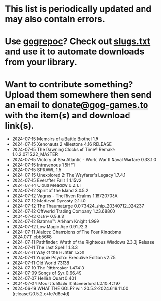 # This list is periodically updated and may also contain errors.

# Use [gogrepoc](https://github.com/Kalanyr/gogrepoc "gogrepoc")? Check out [slugs.txt](https://raw.githubusercontent.com/GOG-Games-com/missing-updates/main/slugs.txt "slugs.txt") and use it to automate downloads from your library.

# Want to contribute something? Upload them somewhere then send an email to <a href="mailto:donate@gog-games.to">donate@gog-games.to</a> with the item(s) and download link(s).

- 2024-07-15 Memoirs of a Battle Brothel 1.9
- 2024-07-15 Xenonauts 2 Milestone 4.16 RELEASE
- 2024-07-15 The Dawning Clocks of Time® Remake 1.0.2.0715.22_MASTER
- 2024-07-15 Victory at Sea Atlantic - World War II Naval Warfare 0.33.1.0
- 2024-07-15 Intravenous 1.5HF1
- 2024-07-15 SPRAWL 1.5
- 2024-07-15 Unexplored 2: The Wayfarer's Legacy 1.7.4.1
- 2024-07-15 Everafter Falls 1.1.15v2
- 2024-07-14 Cloud Meadow 0.2.1.1
- 2024-07-12 Spirit of the Island 3.0.5.2
- 2024-07-12 Vagrus - The Riven Realms 1.16720708A
- 2024-07-12 Medieval Dynasty 2.1.1.0
- 2024-07-12 The Thaumaturge 0.0.73424_ship_20240712_024237
- 2024-07-12 Offworld Trading Company 1.23.68800
- 2024-07-12 Ostriv 0.5.8.3
- 2024-07-12 Batman™: Arkham Knight 1.999
- 2024-07-12 Low Magic Age 0.91.72.3
- 2024-07-11 Alaloth: Champions of The Four Kingdoms 2024.07.11.cbb5668
- 2024-07-11 Pathfinder: Wrath of the Righteous Windows 2.3.3j Release
- 2024-07-11 The Last Spell 1.1.3.3
- 2024-07-11 Way of the Hunter 1.25h
- 2024-07-11 Yuppie Psycho: Executive Edition v2.7.5
- 2024-07-11 Old World 73138
- 2024-07-10 The Riftbreaker 1.47413
- 2024-07-09 Songs of Syx 0.66.49
- 2024-07-07 Hellish Quart 0.401
- 2024-07-04 Mount & Blade II: Bannerlord 1.2.10.42197
- 2024-06-19 WHAT THE GOLF? win 20.5.2-2024.6.19.11.00 (release/20.5.2.e4fe7d8c4d)
